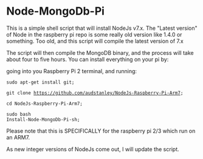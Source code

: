 # Node-MongoDb-Pi
This is a simple shell script that will install NodeJs v7.x.  The "Latest version" of Node in the raspberry pi repo is some really old version like 1.4.0 or something. Too old, and this script will compile the latest version of 7.x<p>
The script will then compile the MongoDB binary, and the process will take about four to five hours.
You can install everything on your pi by:<p>
going into you Raspberry Pi 2 terminal, and running: <p>
 <code>sudo apt-get install git; </code><p>
 <code>git clone https://github.com/audstanley/NodeJs-Raspberry-Pi-Arm7; </code><p>
 <code>cd NodeJs-Raspberry-Pi-Arm7; </code><p>
 <code>sudo bash Install-Node-MongoDb-Pi-sh; </code><p> 

Please note that this is SPECIFICALLY for the raspberry pi 2/3 which run on an ARM7.

As new integer versions of NodeJs come out, I will update the script.
